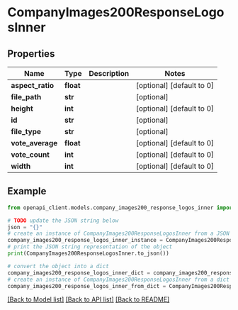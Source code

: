 # CompanyImages200ResponseLogosInner


## Properties

Name | Type | Description | Notes
------------ | ------------- | ------------- | -------------
**aspect_ratio** | **float** |  | [optional] [default to 0]
**file_path** | **str** |  | [optional] 
**height** | **int** |  | [optional] [default to 0]
**id** | **str** |  | [optional] 
**file_type** | **str** |  | [optional] 
**vote_average** | **float** |  | [optional] [default to 0]
**vote_count** | **int** |  | [optional] [default to 0]
**width** | **int** |  | [optional] [default to 0]

## Example

```python
from openapi_client.models.company_images200_response_logos_inner import CompanyImages200ResponseLogosInner

# TODO update the JSON string below
json = "{}"
# create an instance of CompanyImages200ResponseLogosInner from a JSON string
company_images200_response_logos_inner_instance = CompanyImages200ResponseLogosInner.from_json(json)
# print the JSON string representation of the object
print(CompanyImages200ResponseLogosInner.to_json())

# convert the object into a dict
company_images200_response_logos_inner_dict = company_images200_response_logos_inner_instance.to_dict()
# create an instance of CompanyImages200ResponseLogosInner from a dict
company_images200_response_logos_inner_from_dict = CompanyImages200ResponseLogosInner.from_dict(company_images200_response_logos_inner_dict)
```
[[Back to Model list]](../README.md#documentation-for-models) [[Back to API list]](../README.md#documentation-for-api-endpoints) [[Back to README]](../README.md)


